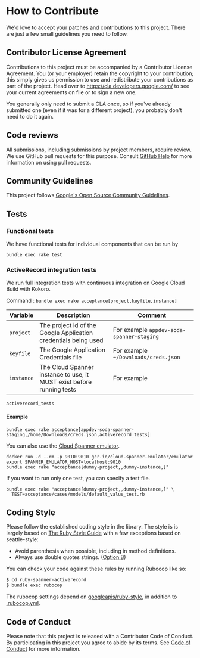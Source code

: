 # How to Contribute

We'd love to accept your patches and contributions to this project. There are
just a few small guidelines you need to follow.

## Contributor License Agreement

Contributions to this project must be accompanied by a Contributor License
Agreement. You (or your employer) retain the copyright to your contribution;
this simply gives us permission to use and redistribute your contributions as
part of the project. Head over to <https://cla.developers.google.com/> to see
your current agreements on file or to sign a new one.

You generally only need to submit a CLA once, so if you've already submitted one
(even if it was for a different project), you probably don't need to do it
again.

## Code reviews

All submissions, including submissions by project members, require review. We
use GitHub pull requests for this purpose. Consult
[GitHub Help](https://help.github.com/articles/about-pull-requests/) for more
information on using pull requests.

## Community Guidelines

This project follows [Google's Open Source Community
Guidelines](https://opensource.google/conduct/).

## Tests

### Functional tests
We have functional tests for individual components that can be run by
```shell
bundle exec rake test
```

### ActiveRecord integration tests
We run full integration tests with continuous integration on Google Cloud Build with Kokoro.

Command : `bundle exec rake acceptance[project,keyfile,instance]`

Variable|Description|Comment
---|---|---
`project`|The project id of the Google Application credentials being used|For example `appdev-soda-spanner-staging`
`keyfile`|The Google Application Credentials file|For example `~/Downloads/creds.json`
`instance`|The Cloud Spanner instance to use, it MUST exist before running tests| For example
`activerecord_tests`

#### Example

```shell
bundle exec rake acceptance[appdev-soda-spanner-staging,/home/Downloads/creds.json,activerecord_tests]
```

You can also use the [Cloud Spanner emulator](https://cloud.google.com/spanner/docs/emulator).

```shell
docker run -d --rm -p 9010:9010 gcr.io/cloud-spanner-emulator/emulator
export SPANNER_EMULATOR_HOST=localhost:9010
bundle exec rake "acceptance[dummy-project,,dummy-instance,]"
```

If you want to run only one test, you can specify a test file.

```shell
bundle exec rake "acceptance[dummy-project,,dummy-instance,]" \
  TEST=acceptance/cases/models/default_value_test.rb
```

## Coding Style

Please follow the established coding style in the library. The style is is
largely based on [The Ruby Style
Guide](https://github.com/bbatsov/ruby-style-guide) with a few exceptions based
on seattle-style:

* Avoid parenthesis when possible, including in method definitions.
* Always use double quotes strings. ([Option
  B](https://github.com/bbatsov/ruby-style-guide#strings))

You can check your code against these rules by running Rubocop like so:

```sh
$ cd ruby-spanner-activerecord
$ bundle exec rubocop
```

The rubocop settings depend on [googleapis/ruby-style](https://github.com/googleapis/ruby-style/), in addition to [.rubocop.yml](https://github.com/googleapis/ruby-spanner-activerecord/blob/main/.rubocop.yml).

## Code of Conduct

Please note that this project is released with a Contributor Code of Conduct. By
participating in this project you agree to abide by its terms. See
[Code of Conduct](CODE_OF_CONDUCT.md) for more information.
